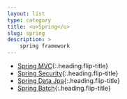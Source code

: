```yaml
---
layout: list
type: category
title: <u>Spring</u>
slug: spring
description: >
    spring framework
---
```


* [Spring MVC]{:.heading.flip-title}
* [Spring Security]{:.heading.flip-title}
* [Spring Data Jpa]{:.heading.flip-title}
* [Spring Batch]{:.heading.flip-title}

[Spring MVC]: /spring/spring-mvc/
[Spring Security]: /spring/spring-security/
[Spring Data Jpa]: /spring/spring-data-jpa/
[Spring Batch]: /spring/spring-batch/
